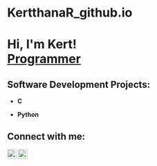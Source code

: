 # KertthanaR_github.io
<h1>Hi, I'm Kert! <br/><a href="https://github.com/KerttahanaR">Programmer</a></h1>
                                                                                 
<h2> Software Development Projects:</h2>

- <b>C </b>
 
  
- <b>Python</b>


<h2>  Connect with me:</h2>


[<img align="left" alt="kertthanarajesh | LinkedIn" width="22px" src="https://cdn.jsdelivr.net/npm/simple-icons@v3/icons/linkedin.svg" />][linkedin]
[<img align="left" alt="kertthana | Instagram" width="22px" src="https://cdn.jsdelivr.net/npm/simple-icons@v3/icons/instagram.svg" />][instagram]


[instagram]: https://www.instagram.com/kertthana/
[linkedin]: https://linkedin.com/in/kertthana-rajesh
